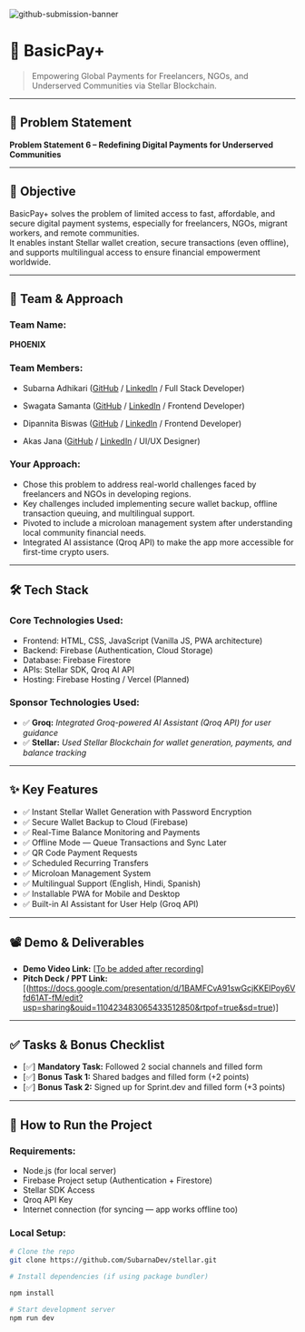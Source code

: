 ![github-submission-banner](https://github.com/user-attachments/assets/a1493b84-e4e2-456e-a791-ce35ee2bcf2f)

# 🚀 BasicPay+

> Empowering Global Payments for Freelancers, NGOs, and Underserved Communities via Stellar Blockchain.

---

## 📌 Problem Statement

**Problem Statement 6 – Redefining Digital Payments for Underserved Communities**

---

## 🎯 Objective

BasicPay+ solves the problem of limited access to fast, affordable, and secure digital payment systems, especially for freelancers, NGOs, migrant workers, and remote communities.  
It enables instant Stellar wallet creation, secure transactions (even offline), and supports multilingual access to ensure financial empowerment worldwide.

---

## 🧠 Team & Approach

### Team Name:  
**PHOENIX**

### Team Members:  
- Subarna Adhikari ([GitHub](https://github.com/SubarnaDev) / [LinkedIn](https://www.linkedin.com/in/subarnaadhikari/) / Full Stack Developer)

- Swagata Samanta ([GitHub](https://github.com/Code-with-Swagata) / [LinkedIn](https://www.linkedin.com/in/swagata-samanta-a9918b317) / Frontend Developer)

- Dipannita Biswas ([GitHub](https://github.com/DIPANNITABISWAS07) / [LinkedIn](https://www.linkedin.com/in/dipannita-biswas-2b0a81330) / Frontend Developer)

- Akas Jana ([GitHub](https://github.com/Akash-06-A) / [LinkedIn](https://www.linkedin.com/in/akash-jana-aa9344330/) / UI/UX Designer)

### Your Approach:  
- Chose this problem to address real-world challenges faced by freelancers and NGOs in developing regions.
- Key challenges included implementing secure wallet backup, offline transaction queuing, and multilingual support.
- Pivoted to include a microloan management system after understanding local community financial needs.
- Integrated AI assistance (Qroq API) to make the app more accessible for first-time crypto users.

---

## 🛠️ Tech Stack

### Core Technologies Used:
- Frontend: HTML, CSS, JavaScript (Vanilla JS, PWA architecture)
- Backend: Firebase (Authentication, Cloud Storage)
- Database: Firebase Firestore
- APIs: Stellar SDK, Qroq AI API
- Hosting: Firebase Hosting / Vercel (Planned)

### Sponsor Technologies Used:
- ✅ **Groq:** _Integrated Groq-powered AI Assistant (Qroq API) for user guidance_  
- ✅ **Stellar:** _Used Stellar Blockchain for wallet generation, payments, and balance tracking_

---

## ✨ Key Features

- ✅ Instant Stellar Wallet Generation with Password Encryption  
- ✅ Secure Wallet Backup to Cloud (Firebase)  
- ✅ Real-Time Balance Monitoring and Payments  
- ✅ Offline Mode — Queue Transactions and Sync Later  
- ✅ QR Code Payment Requests  
- ✅ Scheduled Recurring Transfers  
- ✅ Microloan Management System  
- ✅ Multilingual Support (English, Hindi, Spanish)  
- ✅ Installable PWA for Mobile and Desktop  
- ✅ Built-in AI Assistant for User Help (Groq API)

---

## 📽️ Demo & Deliverables

- **Demo Video Link:** [[To be added after recording](https://youtu.be/xi2v4-q__CM)]  
- **Pitch Deck / PPT Link:** [(https://docs.google.com/presentation/d/1BAMFCvA91swGcjKKElPoy6Vfd61AT-fM/edit?usp=sharing&ouid=110423483065433512850&rtpof=true&sd=true)]

---

## ✅ Tasks & Bonus Checklist

- [✅] **Mandatory Task:** Followed 2 social channels and filled form  
- [✅] **Bonus Task 1:** Shared badges and filled form (+2 points)  
- [✅] **Bonus Task 2:** Signed up for Sprint.dev and filled form (+3 points)

---

## 🧪 How to Run the Project

### Requirements:
- Node.js (for local server)  
- Firebase Project setup (Authentication + Firestore)  
- Stellar SDK Access  
- Qroq API Key  
- Internet connection (for syncing — app works offline too)

### Local Setup:
```bash
# Clone the repo
git clone https://github.com/SubarnaDev/stellar.git

# Install dependencies (if using package bundler)

npm install

# Start development server
npm run dev
